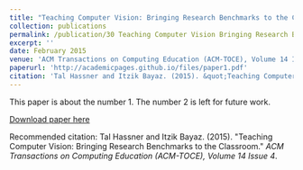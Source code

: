 ```yaml
---
title: "Teaching Computer Vision: Bringing Research Benchmarks to the Classroom"
collection: publications
permalink: /publication/30 Teaching Computer Vision Bringing Research Benchmarks to the Classroom
excerpt: ''
date: February 2015
venue: 'ACM Transactions on Computing Education (ACM-TOCE), Volume 14 Issue 4'
paperurl: 'http://academicpages.github.io/files/paper1.pdf'
citation: 'Tal Hassner and Itzik Bayaz. (2015). &quot;Teaching Computer Vision: Bringing Research Benchmarks to the Classroom.&quot; <i>ACM Transactions on Computing Education (ACM-TOCE), Volume 14 Issue 4</i>.'
---
```

This paper is about the number 1. The number 2 is left for future work.

[Download paper here](http://academicpages.github.io/files/paper1.pdf)

Recommended citation: Tal Hassner and Itzik Bayaz. (2015). "Teaching Computer Vision: Bringing Research Benchmarks to the Classroom." <i>ACM Transactions on Computing Education (ACM-TOCE), Volume 14 Issue 4</i>.
